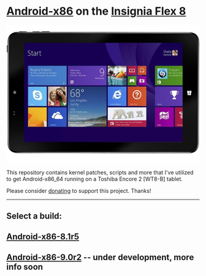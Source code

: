# [Android-x86](https://www.android-x86.org) on the [Insignia Flex 8](https://www.insigniaproducts.com/pdp/NS-P08W7100/5451211)

![icon](image.jpg)

This repository contains kernel patches, scripts and more that I've utilized to get Android-x86_64 running on a Toshiba Encore 2 [WT8-B] tablet.

Please consider [donating](https://paypal.me/djouija) to support this project. Thanks!

----------------------------------------------------------------------------------

## Select a build:

## [Android-x86-8.1r5](./Android-x86-8.1r5)
## [Android-x86-9.0r2](./Android-x86-9.0r2) -- under development, more info soon
